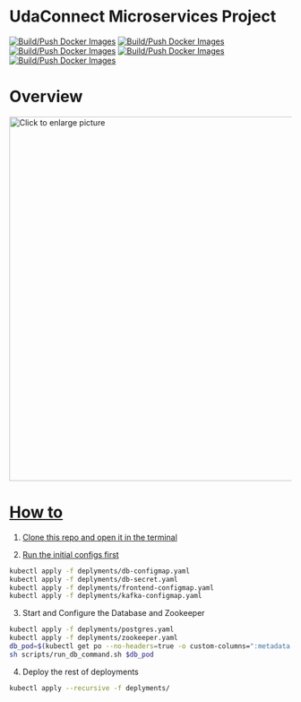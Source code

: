 # UdaConnect Microservices Project

[![Build/Push Docker Images](https://github.com/Badrmoh/kafka-prod-cons-demo/actions/workflows/docker.yml/badge.svg)](https://github.com/Badrmoh/kafka-prod-cons-demo/actions/workflows/frontend-docker.yaml)
[![Build/Push Docker Images](https://github.com/Badrmoh/kafka-prod-cons-demo/actions/workflows/docker.yml/badge.svg)](https://github.com/Badrmoh/kafka-prod-cons-demo/actions/workflows/ingest-consumer-docker.yaml)
[![Build/Push Docker Images](https://github.com/Badrmoh/kafka-prod-cons-demo/actions/workflows/docker.yml/badge.svg)](https://github.com/Badrmoh/kafka-prod-cons-demo/actions/workflows/locations-api-docker.yaml)
[![Build/Push Docker Images](https://github.com/Badrmoh/kafka-prod-cons-demo/actions/workflows/docker.yml/badge.svg)](https://github.com/Badrmoh/kafka-prod-cons-demo/actions/workflows/persons-api-docker.yaml)
[![Build/Push Docker Images](https://github.com/Badrmoh/kafka-prod-cons-demo/actions/workflows/docker.yml/badge.svg)](https://github.com/Badrmoh/kafka-prod-cons-demo/actions/workflows/postgres-postgis-docker.yaml)

# Overview
<a href="https://drive.google.com/uc?export=view&id=1H1Gr_h5yJ9WabgP9QEm33HLSYTm1UY6Z"><img src="https://drive.google.com/uc?export=view&id=1H1Gr_h5yJ9WabgP9QEm33HLSYTm1UY6Z" style="width: 650px; max-width: 100%; height: auto" title="Click to enlarge picture" />

# How to
1. Clone this repo and open it in the terminal

2. Run the initial configs first

```bash
kubectl apply -f deplyments/db-configmap.yaml
kubectl apply -f deplyments/db-secret.yaml
kubectl apply -f deplyments/frontend-configmap.yaml
kubectl apply -f deplyments/kafka-configmap.yaml
```

3. Start and Configure the Database and Zookeeper

```bash
kubectl apply -f deplyments/postgres.yaml
kubectl apply -f deplyments/zookeeper.yaml
db_pod=$(kubectl get po --no-headers=true -o custom-columns=":metadata.name" | grep postgres  | tr -d '\n')
sh scripts/run_db_command.sh $db_pod
```

4. Deploy the rest of deployments
```bash
kubectl apply --recursive -f deplyments/
```

